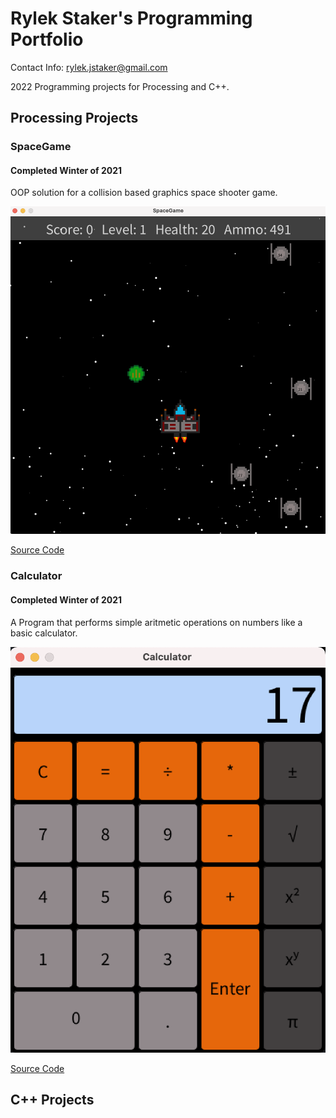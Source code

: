 # Rylek Staker's Programming Portfolio

Contact Info: rylek.jstaker@gmail.com

2022 Programming projects for Processing and C++.

## Processing Projects

### SpaceGame

#### Completed Winter of 2021

OOP solution for a collision based graphics space shooter game.

![SpaceGame](https://github.com/RylekStaker/programmingportfolio2021-2022/blob/gh-pages/images/SpaceGame.png?raw=true)

[Source Code](https://github.com/RylekStaker/programmingportfolio2021-2022/blob/gh-pages/src/SpaceGame.zip)

### Calculator

#### Completed Winter of 2021

A Program that performs simple aritmetic operations on numbers like a basic calculator.

![Calculator](https://github.com/RylekStaker/programmingportfolio2021-2022/blob/gh-pages/images/Calculator.png?raw=true)

[Source Code](https://github.com/RylekStaker/programmingportfolio2021-2022/blob/gh-pages/src/Calculator.zip)

## C++ Projects

